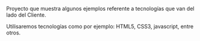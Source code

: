 Proyecto que muestra algunos ejemplos referente a tecnologías que van del lado del Cliente.

Utilisaremos tecnologías como por ejemplo: HTML5, CSS3, javascript, entre otros.

